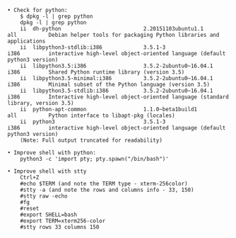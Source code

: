 	• Check for python:
		$ dpkg -l | grep python
		dpkg -l | grep python
		ii  dh-python                          2.20151103ubuntu1.1             all          Debian helper tools for packaging Python libraries and applications
		ii  libpython3-stdlib:i386             3.5.1-3                         i386         interactive high-level object-oriented language (default python3 version)
		ii  libpython3.5:i386                  3.5.2-2ubuntu0~16.04.1          i386         Shared Python runtime library (version 3.5)
		ii  libpython3.5-minimal:i386          3.5.2-2ubuntu0~16.04.1          i386         Minimal subset of the Python language (version 3.5)
		ii  libpython3.5-stdlib:i386           3.5.2-2ubuntu0~16.04.1          i386         Interactive high-level object-oriented language (standard library, version 3.5)
		ii  python-apt-common                  1.1.0~beta1build1               all          Python interface to libapt-pkg (locales)
		ii  python3                            3.5.1-3                         i386         interactive high-level object-oriented language (default python3 version)
		(Note: Full output truncated for readability)
    
	• Improve shell with python:
		python3 -c 'import pty; pty.spawn("/bin/bash")'
    
	• Improve shell with stty
		Ctrl+Z
		#echo $TERM (and note the TERM type - xterm-256color)
		#stty -a (and note the rows and columns info - 33, 150)
		#stty raw -echo
		#fg
		#reset
		#export SHELL=bash
		#export TERM=xterm256-color
		#stty rows 33 columns 150
